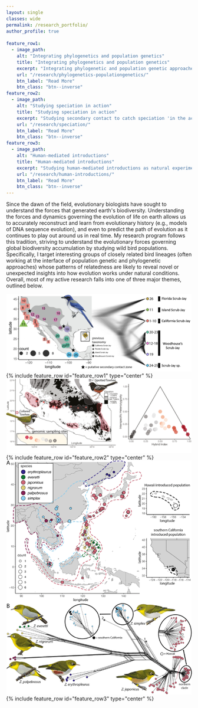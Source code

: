 ```yaml
---
layout: single
classes: wide
permalink: /research_portfolio/
author_profile: true

feature_row1:
  - image_path:
    alt: "Integrating phylogenetics and population genetics"
    title: "Integrating phylogenetics and population genetics"
    excerpt: "Integrating phylogenetic and population genetic approaches to accurately reconstruct complex evolutionary histories."
    url: "/research/phylogenetics-populationgenetics/"
    btn_label: "Read More"
    btn_class: "btn--inverse"
feature_row2:
  - image_path:
    alt: "Studying speciation in action"
    title: "Studying speciation in action"
    excerpt: "Studying secondary contact to catch speciation 'in the act' and study the evolution of reproductive isolation under natural conditions."
    url: "/research/speciation/"
    btn_label: "Read More"
    btn_class: "btn--inverse"
feature_row3:
  - image_path:
    alt: "Human-mediated introductions"
    title: "Human-mediated introductions"
    excerpt: "Studying human-mediated introductions as natural experiments that reveal the real-time dynamics of population founding and colonization."
    url: "/research/human-introductions/"
    btn_label: "Read More"
    btn_class: "btn--inverse"
---
```


Since the dawn of the field, evolutionary biologists have sought to understand the forces that generated earth's biodiversity. Understanding the forces and dynamics governing the evolution of life on earth allows us to accurately reconstruct and learn from evolutionary history (e.g., models of DNA sequence evolution), and even to predict the path of evolution as it continues to play out around us in real time. My research program follows this tradition, striving to understand the evolutionary forces governing global biodiversity accumulation by studying wild bird populations. Specifically, I target interesting groups of closely related bird lineages (often working at the interface of population genetic and phylogenetic approaches) whose patterns of relatedness are likely to reveal novel or unexpected insights into how evolution works under natural conditions. Overall, most of my active research falls into one of three major themes, outlined below. 

![](/assets/images/unsplash.png)
{% include feature_row id="feature_row1" type="center" %}
![](/assets/images/unsplash-gallery-speciation.png)
{% include feature_row id="feature_row2" type="center" %}
![](/assets/images/unsplash-gallery-humanmediated.png)
{% include feature_row id="feature_row3" type="center" %}
